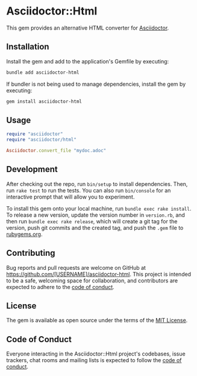 # Asciidoctor::Html

This gem provides an alternative HTML converter for [Asciidoctor](https://github.com/asciidoctor/asciidoctor).

## Installation

Install the gem and add to the application's Gemfile by executing:

```bash
bundle add asciidoctor-html
```

If bundler is not being used to manage dependencies, install the gem by executing:

```bash
gem install asciidoctor-html
```

## Usage

```ruby
require "asciidoctor"
require "asciidoctor/html"

Asciidoctor.convert_file "mydoc.adoc"
```

## Development

After checking out the repo, run `bin/setup` to install dependencies. Then, run `rake test` to run the tests. You can also run `bin/console` for an interactive prompt that will allow you to experiment.

To install this gem onto your local machine, run `bundle exec rake install`. To release a new version, update the version number in `version.rb`, and then run `bundle exec rake release`, which will create a git tag for the version, push git commits and the created tag, and push the `.gem` file to [rubygems.org](https://rubygems.org).

## Contributing

Bug reports and pull requests are welcome on GitHub at https://github.com/[USERNAME]/asciidoctor-html. This project is intended to be a safe, welcoming space for collaboration, and contributors are expected to adhere to the [code of conduct](https://github.com/[USERNAME]/asciidoctor-html/blob/main/CODE_OF_CONDUCT.md).

## License

The gem is available as open source under the terms of the [MIT License](https://opensource.org/licenses/MIT).

## Code of Conduct

Everyone interacting in the Asciidoctor::Html project's codebases, issue trackers, chat rooms and mailing lists is expected to follow the [code of conduct](https://github.com/[USERNAME]/asciidoctor-html/blob/main/CODE_OF_CONDUCT.md).

